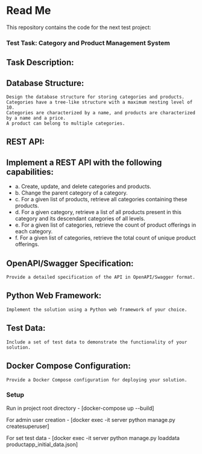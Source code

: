 # Read Me

This repository contains the code for the next test project:

### Test Task: Category and Product Management System

## Task Description:

## Database Structure:
	Design the database structure for storing categories and products.
	Categories have a tree-like structure with a maximum nesting level of 10.
	Categories are characterized by a name, and products are characterized by a name and a price.
	A product can belong to multiple categories.
## REST API:
## Implement a REST API with the following capabilities:
-	a. Create, update, and delete categories and products.
-	b. Change the parent category of a category.
-	c. For a given list of products, retrieve all categories containing these products.
-	d. For a given category, retrieve a list of all products present in this category and its descendant categories of all levels.
-	e. For a given list of categories, retrieve the count of product offerings in each category.
-	f. For a given list of categories, retrieve the total count of unique product offerings.
## OpenAPI/Swagger Specification:
	Provide a detailed specification of the API in OpenAPI/Swagger format.

## Python Web Framework:
	Implement the solution using a Python web framework of your choice.

## Test Data:
	Include a set of test data to demonstrate the functionality of your solution.
## Docker Compose Configuration:
	Provide a Docker Compose configuration for deploying your solution.

### Setup

Run in project root directory - [docker-compose up --build]

For admin user creation - [docker exec -it server python manage.py createsuperuser]

For set test data - [docker exec -it server python manage.py loaddata productapp_initial_data.json]